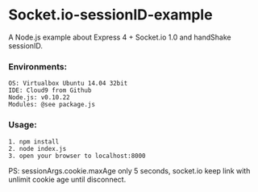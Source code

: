 Socket.io-sessionID-example
===============
A Node.js example about Express 4 + Socket.io 1.0 and handShake sessionID.
### Environments:
    OS: Virtualbox Ubuntu 14.04 32bit
    IDE: Cloud9 from Github
    Node.js: v0.10.22
    Modules: @see package.js

### Usage:
    1. npm install
    2. node index.js
    3. open your browser to localhost:8000

PS: sessionArgs.cookie.maxAge only 5 seconds, socket.io keep link with unlimit cookie age until disconnect.
